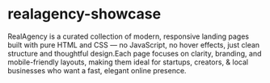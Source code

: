 # realagency-showcase
RealAgency is a curated collection of modern, responsive landing pages built with pure HTML and CSS — no JavaScript, no hover effects, just clean structure and thoughtful design.Each page focuses on clarity, branding, and mobile-friendly layouts, making them ideal for startups, creators, &amp; local businesses who want a fast, elegant online presence.
